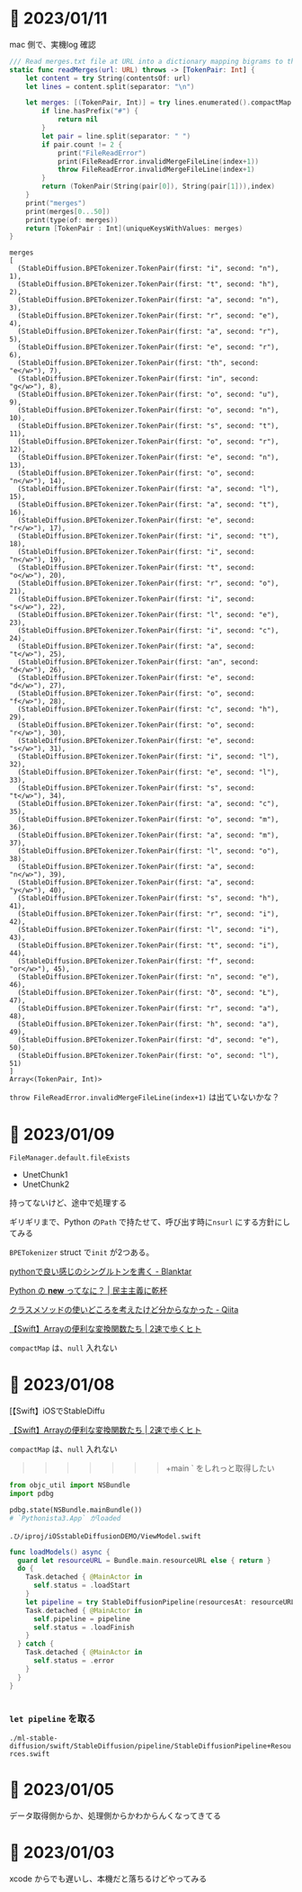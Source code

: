 # 📝 2023/01/11

mac 側で、実機log 確認

```swift
/// Read merges.txt file at URL into a dictionary mapping bigrams to the line number/rank/priority
static func readMerges(url: URL) throws -> [TokenPair: Int] {
    let content = try String(contentsOf: url)
    let lines = content.split(separator: "\n")

    let merges: [(TokenPair, Int)] = try lines.enumerated().compactMap { (index, line) in
        if line.hasPrefix("#") {
            return nil
        }
        let pair = line.split(separator: " ")
        if pair.count != 2 {
            print("FileReadError")
            print(FileReadError.invalidMergeFileLine(index+1))
            throw FileReadError.invalidMergeFileLine(index+1)
        }
        return (TokenPair(String(pair[0]), String(pair[1])),index)
    }
    print("merges")
    print(merges[0...50])
    print(type(of: merges))
    return [TokenPair : Int](uniqueKeysWithValues: merges)
}
```

```log
merges
[
  (StableDiffusion.BPETokenizer.TokenPair(first: "i", second: "n"), 1),
  (StableDiffusion.BPETokenizer.TokenPair(first: "t", second: "h"), 2),
  (StableDiffusion.BPETokenizer.TokenPair(first: "a", second: "n"), 3),
  (StableDiffusion.BPETokenizer.TokenPair(first: "r", second: "e"), 4),
  (StableDiffusion.BPETokenizer.TokenPair(first: "a", second: "r"), 5),
  (StableDiffusion.BPETokenizer.TokenPair(first: "e", second: "r"), 6),
  (StableDiffusion.BPETokenizer.TokenPair(first: "th", second: "e</w>"), 7),
  (StableDiffusion.BPETokenizer.TokenPair(first: "in", second: "g</w>"), 8),
  (StableDiffusion.BPETokenizer.TokenPair(first: "o", second: "u"), 9),
  (StableDiffusion.BPETokenizer.TokenPair(first: "o", second: "n"), 10),
  (StableDiffusion.BPETokenizer.TokenPair(first: "s", second: "t"), 11),
  (StableDiffusion.BPETokenizer.TokenPair(first: "o", second: "r"), 12),
  (StableDiffusion.BPETokenizer.TokenPair(first: "e", second: "n"), 13),
  (StableDiffusion.BPETokenizer.TokenPair(first: "o", second: "n</w>"), 14),
  (StableDiffusion.BPETokenizer.TokenPair(first: "a", second: "l"), 15),
  (StableDiffusion.BPETokenizer.TokenPair(first: "a", second: "t"), 16),
  (StableDiffusion.BPETokenizer.TokenPair(first: "e", second: "r</w>"), 17),
  (StableDiffusion.BPETokenizer.TokenPair(first: "i", second: "t"), 18),
  (StableDiffusion.BPETokenizer.TokenPair(first: "i", second: "n</w>"), 19),
  (StableDiffusion.BPETokenizer.TokenPair(first: "t", second: "o</w>"), 20),
  (StableDiffusion.BPETokenizer.TokenPair(first: "r", second: "o"), 21),
  (StableDiffusion.BPETokenizer.TokenPair(first: "i", second: "s</w>"), 22),
  (StableDiffusion.BPETokenizer.TokenPair(first: "l", second: "e"), 23),
  (StableDiffusion.BPETokenizer.TokenPair(first: "i", second: "c"), 24),
  (StableDiffusion.BPETokenizer.TokenPair(first: "a", second: "t</w>"), 25),
  (StableDiffusion.BPETokenizer.TokenPair(first: "an", second: "d</w>"), 26),
  (StableDiffusion.BPETokenizer.TokenPair(first: "e", second: "d</w>"), 27),
  (StableDiffusion.BPETokenizer.TokenPair(first: "o", second: "f</w>"), 28),
  (StableDiffusion.BPETokenizer.TokenPair(first: "c", second: "h"), 29),
  (StableDiffusion.BPETokenizer.TokenPair(first: "o", second: "r</w>"), 30),
  (StableDiffusion.BPETokenizer.TokenPair(first: "e", second: "s</w>"), 31),
  (StableDiffusion.BPETokenizer.TokenPair(first: "i", second: "l"), 32),
  (StableDiffusion.BPETokenizer.TokenPair(first: "e", second: "l"), 33),
  (StableDiffusion.BPETokenizer.TokenPair(first: "s", second: "t</w>"), 34),
  (StableDiffusion.BPETokenizer.TokenPair(first: "a", second: "c"), 35),
  (StableDiffusion.BPETokenizer.TokenPair(first: "o", second: "m"), 36),
  (StableDiffusion.BPETokenizer.TokenPair(first: "a", second: "m"), 37),
  (StableDiffusion.BPETokenizer.TokenPair(first: "l", second: "o"), 38),
  (StableDiffusion.BPETokenizer.TokenPair(first: "a", second: "n</w>"), 39),
  (StableDiffusion.BPETokenizer.TokenPair(first: "a", second: "y</w>"), 40),
  (StableDiffusion.BPETokenizer.TokenPair(first: "s", second: "h"), 41),
  (StableDiffusion.BPETokenizer.TokenPair(first: "r", second: "i"), 42),
  (StableDiffusion.BPETokenizer.TokenPair(first: "l", second: "i"), 43),
  (StableDiffusion.BPETokenizer.TokenPair(first: "t", second: "i"), 44),
  (StableDiffusion.BPETokenizer.TokenPair(first: "f", second: "or</w>"), 45),
  (StableDiffusion.BPETokenizer.TokenPair(first: "n", second: "e"), 46),
  (StableDiffusion.BPETokenizer.TokenPair(first: "ð", second: "Ł"), 47),
  (StableDiffusion.BPETokenizer.TokenPair(first: "r", second: "a"), 48),
  (StableDiffusion.BPETokenizer.TokenPair(first: "h", second: "a"), 49),
  (StableDiffusion.BPETokenizer.TokenPair(first: "d", second: "e"), 50),
  (StableDiffusion.BPETokenizer.TokenPair(first: "o", second: "l"), 51)
]
Array<(TokenPair, Int)>
```

`throw FileReadError.invalidMergeFileLine(index+1)` は出ていないかな？

# 📝 2023/01/09

`FileManager.default.fileExists`

- UnetChunk1
- UnetChunk2

持ってないけど、途中で処理する

ギリギリまで、Python の`Path` で持たせて、呼び出す時に`nsurl` にする方針にしてみる

`BPETokenizer` struct で`init` が2つある。

[pythonで良い感じのシングルトンを書く - Blanktar](https://blanktar.jp/blog/2016/07/python-singleton)

[Python の __new__ ってなに？ | 民主主義に乾杯](https://python.ms/new/#_1-new-%E3%81%A8-init-%E3%81%AE%E9%81%95%E3%81%84)

[クラスメソッドの使いどころを考えたけど分からなかった - Qiita](https://qiita.com/tagtagtag/items/6aa430e813b146047a5b)



[【Swift】Arrayの便利な変換関数たち | 2速で歩くヒト](https://www.2nd-walker.com/2020/09/02/swift-convenient-transforming-functions-of-array/#compactMap)

`compactMap` は、`null` 入れない


# 📝 2023/01/08

[【Swift】iOSでStableDiffu

[【Swift】Arrayの便利な変換関数たち | 2速で歩くヒト](https://www.2nd-walker.com/2020/09/02/swift-convenient-transforming-functions-of-array/#compactMap)

`compactMap` は、`null` 入れない


>>>>>>>+main
` をしれっと取得したい

```python
from objc_util import NSBundle
import pdbg

pdbg.state(NSBundle.mainBundle())
# `Pythonista3.App` がloaded

```

`.ひ/iproj/iOSstableDiffusionDEMO/ViewModel.swift`

```ViewModel.swift
func loadModels() async {
  guard let resourceURL = Bundle.main.resourceURL else { return }
  do {
    Task.detached { @MainActor in
      self.status = .loadStart
    }
    let pipeline = try StableDiffusionPipeline(resourcesAt: resourceURL)
    Task.detached { @MainActor in
      self.pipeline = pipeline
      self.status = .loadFinish
    }
  } catch {
    Task.detached { @MainActor in
      self.status = .error
    }
  }
}
    
```

### `let pipeline` を取る

`./ml-stable-diffusion/swift/StableDiffusion/pipeline/StableDiffusionPipeline+Resources.swift`

# 📝 2023/01/05

データ取得側からか、処理側からかわからんくなってきてる

# 📝 2023/01/03

xcode からでも遅いし、本機だと落ちるけどやってみる
